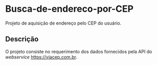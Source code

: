 # Busca-de-endereco-por-CEP
Projeto de aquisição de endereço pelo CEP do usuário.

## Descrição
O projeto consiste no requerimento dos dados fornecidos pela API do *webservice* https://viacep.com.br.
